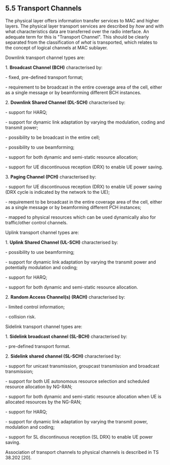 ## 5.5 Transport Channels

The physical layer offers information transfer services to MAC and
higher layers. The physical layer transport services are described by
*how* and with what characteristics data are transferred over the radio
interface. An adequate term for this is \"Transport Channel\". This
should be clearly separated from the classification of *what* is
transported, which relates to the concept of logical channels at MAC
sublayer.

Downlink transport channel types are:

1\. **Broadcast Channel (BCH)** characterised by:

\- fixed, pre-defined transport format;

\- requirement to be broadcast in the entire coverage area of the cell,
either as a single message or by beamforming different BCH instances.

2\. **Downlink Shared Channel (DL-SCH)** characterised by:

\- support for HARQ;

\- support for dynamic link adaptation by varying the modulation, coding
and transmit power;

\- possibility to be broadcast in the entire cell;

\- possibility to use beamforming;

\- support for both dynamic and semi-static resource allocation;

\- support for UE discontinuous reception (DRX) to enable UE power
saving.

3\. **Paging Channel (PCH)** characterised by:

\- support for UE discontinuous reception (DRX) to enable UE power
saving (DRX cycle is indicated by the network to the UE);

\- requirement to be broadcast in the entire coverage area of the cell,
either as a single message or by beamforming different PCH instances;

\- mapped to physical resources which can be used dynamically also for
traffic/other control channels.

Uplink transport channel types are:

1\. **Uplink Shared Channel (UL-SCH)** characterised by:

\- possibility to use beamforming;

\- support for dynamic link adaptation by varying the transmit power and
potentially modulation and coding;

\- support for HARQ;

\- support for both dynamic and semi-static resource allocation.

2\. **Random Access Channel(s) (RACH)** characterised by:

\- limited control information;

\- collision risk.

Sidelink transport channel types are:

1\. **Sidelink broadcast channel (SL-BCH)** characterised by:

\- pre-defined transport format.

2\. **Sidelink shared channel (SL-SCH)** characterised by:

\- support for unicast transmission, groupcast transmission and
broadcast transmission;

\- support for both UE autonomous resource selection and scheduled
resource allocation by NG-RAN;

\- support for both dynamic and semi-static resource allocation when UE
is allocated resources by the NG-RAN;

\- support for HARQ;

\- support for dynamic link adaptation by varying the transmit power,
modulation and coding;

\- support for SL discontinuous reception (SL DRX) to enable UE power
saving.

Association of transport channels to physical channels is described in
TS 38.202 \[20\].